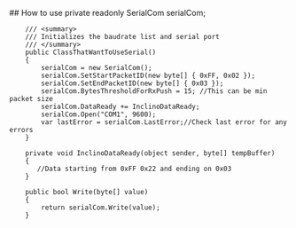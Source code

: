 ﻿﻿## How to use
      private readonly SerialCom serialCom;

        /// <summary>
        /// Initializes the baudrate list and serial port
        /// </summary>
        public ClassThatWantToUseSerial()
        {
            serialCom = new SerialCom();
            serialCom.SetStartPacketID(new byte[] { 0xFF, 0x02 });
            serialCom.SetEndPacketID(new byte[] { 0x03 });
            serialCom.BytesThresholdForRxPush = 15; //This can be min packet size
            serialCom.DataReady += InclinoDataReady;
            serialCom.Open("COM1", 9600);
            var lastError = serialCom.LastError;//Check last error for any errors
        }

        private void InclinoDataReady(object sender, byte[] tempBuffer)
        {
           //Data starting from 0xFF 0x22 and ending on 0x03
        }

        public bool Write(byte[] value)
        {
            return serialCom.Write(value);
        }